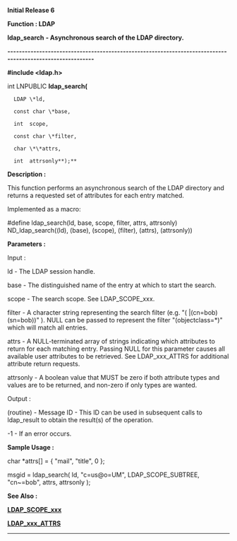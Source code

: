 




<!--
 /\* Font Definitions \*/
 @font-face
 {font-family:Courier;
 panose-1:2 7 4 9 2 2 5 2 4 4;}
@font-face
 {font-family:Helv;
 panose-1:2 11 6 4 2 2 2 3 2 4;}
@font-face
 {font-family:"Cambria Math";
 panose-1:2 4 5 3 5 4 6 3 2 4;}
 /\* Style Definitions \*/
 p.MsoNormal, li.MsoNormal, div.MsoNormal
 {margin-top:0cm;
 margin-right:0cm;
 margin-bottom:8.0pt;
 margin-left:0cm;
 line-height:107%;
 font-size:11.0pt;
 font-family:"Calibri",sans-serif;}
.MsoChpDefault
 {font-size:11.0pt;}
.MsoPapDefault
 {margin-bottom:8.0pt;
 line-height:107%;}
 /\* Page Definitions \*/
 @page WordSection1
 {size:612.0pt 792.0pt;
 margin:72.0pt 72.0pt 72.0pt 72.0pt;}
div.WordSection1
 {page:WordSection1;}
-->




**Initial Release 6**



**Function : LDAP**



**ldap\_search** **-
Asynchronous search of the LDAP directory.**


**----------------------------------------------------------------------------------------------------------**



**#include <ldap.h>**



int
LNPUBLIC **ldap\_search(**  

      LDAP \*ld,  

      const char \*base,  

      int  scope,  

      const char \*filter,  

      char \*\*attrs,  

      int  attrsonly**);**



**Description :**



This
function performs an asynchronous search of the LDAP directory and returns a
requested set of attributes for each entry matched.


 


Implemented
as a macro:


 


#define
ldap\_search(ld, base, scope, filter, attrs, attrsonly)    ND\_ldap\_search((ld),
(base), (scope), (filter), (attrs), (attrsonly))


 


**Parameters :**



Input :  

ld  -  The LDAP session handle.  

  

base  -  The distinguished name of the entry at which to start the search.  

  

scope  -  The search scope.  See LDAP\_SCOPE\_xxx.  

  

filter  -  A character string representing the search filter (e.g. "(
|(cn=bob)(sn=bob))" ).  NULL can be passed to represent the filter
"(objectclass=\*)" which will match all entries.  

  

attrs  -  A NULL-terminated array of strings indicating which attributes to
return for each matching entry.  Passing NULL for this parameter causes all
available user attributes to be retrieved.  See LDAP\_xxx\_ATTRS for additional
attribute return requests.  

  

attrsonly  -  A boolean value that MUST be zero if both attribute types and
values are to be returned, and non-zero if only types are wanted.  

  




Output :  

(routine)  -  Message ID - This ID can be used in subsequent calls to
ldap\_result to obtain the result(s) of the operation.  

  

-1 - If an error occurs.  

  

  




 **Sample Usage :**



char    \*attrs[]
= { "mail", "title", 0 };


msgid =
ldap\_search( ld, "c=us@o=UM", LDAP\_SCOPE\_SUBTREE,
"cn~=bob", attrs, attrsonly );


 **See Also :**


**[LDAP\_SCOPE\_xxx](LDAP_SCOPE_xxx.md)**


**[LDAP\_xxx\_ATTRS](LDAP_xxx_ATTRS.md)**



----------------------------------------------------------------------------------------------------------


 





